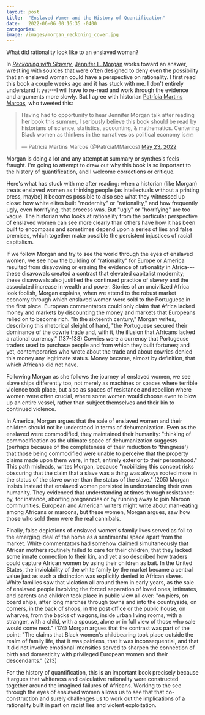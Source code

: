 ```yaml
---
layout: post
title:  "Enslaved Women and the History of Quantification"
date:   2022-06-06 00:16:35 -0400
categories:
image: /images/morgan_reckoning_cover.jpg
---
```


What did rationality look like to an enslaved woman?

In [*Reckoning with Slavery*](https://www.dukeupress.edu/reckoning-with-slavery), [Jennifer L. Morgan](https://as.nyu.edu/content/nyu-as/as/faculty/jennifer-morgan.html) works toward an answer, wrestling with sources that were often designed to deny even the possibility that an enslaved woman could have a perspective on rationality. I first read this book a couple weeks ago and it has stuck with me. I don't entirely understand it yet---I will have to re-read and work through the evidence and arguments more slowly. But I agree with historian [Patrícia Martins Marcos](https://www.patriciamartinsmarcos.com/about.html), who tweeted this:

<blockquote class="twitter-tweet"><p lang="en" dir="ltr">Having had to opportunity to hear Jennifer Morgan talk after reading her book this summer, I seriously believe this book should be read by historians of science, statistics, accounting, &amp; mathematics. Centering Black women as thinkers in the narratives os political economy is🔥🔥</p>&mdash; Patrícia Martins Marcos (@PatrciaMMarcos) <a href="https://twitter.com/PatrciaMMarcos/status/1528849754427375618?ref_src=twsrc%5Etfw">May 23, 2022</a></blockquote> <script async src="https://platform.twitter.com/widgets.js" charset="utf-8"></script>

Morgan is doing a lot and any attempt at summary or synthesis feels fraught. I'm going to attempt to draw out why this book is so important to the history of quantification, and I welcome corrections or critique.

Here's what has stuck with me after reading: when a historian (like Morgan) treats enslaved women as thinking people (as intellectuals without a printing press, maybe) it becomes possible to also see what they witnessed up close: how white elites built "modernity" or "rationality," and how frequently ugly, even horrifying, that process was. But "ugly" or "horrifying" are too vague. The historian who looks at rationality from the particular perspective of enslaved women can see more clearly than others have how it has been built to encompass and sometimes depend upon a series of lies and false premises, which together make possible the persistent injustices of racial capitalism.

If we follow Morgan and try to see the world through the eyes of enslaved women, we see how the building of "rationality" for Europe or America resulted from disavowing or erasing the evidence of rationality in Africa---these disavowals created a contrast that elevated capitalist modernity; these disavowals also justified the continued practice of slavery and the associated increase in wealth and power. Stories of an uncivilized Africa look foolish, Morgan explains, when we attend to the robust market economy through which enslaved women were sold to the Portuguese in the first place. European commentators could only claim that Africa lacked money and markets by discounting the money and markets that Europeans relied on to become rich. "In the sixteenth century," Morgan writes, describing this rhetorical sleight of hand, "the Portuguese secured their dominance of the cowrie trade and, with it, the illusion that Africans lacked a rational currency." (137-138) Cowries were a currency that Portugeuse traders used to purchase people and from which they built fortunes; and yet, contemporaries who wrote about the trade and about cowries denied this money any legitimate status. Money became, almost by definition, that which Africans did not have.

Following Morgan as she follows the journey of enslaved women, we see slave ships differently too, not merely as machines or spaces where terrible violence took place, but also as spaces of resistance and rebellion where women were often crucial, where some women would choose even to blow up an entire vessel, rather than subject themselves and their kin to continued violence.

In America, Morgan argues that the sale of enslaved women and their children should not be understood in terms of dehumanization. Even as the enslaved were commodified, they maintained their humanity: "thinking of commodification as the ultimate space of dehumanization suggests (perhaps because of the completeness of their reduction to 'thingness') that those being commodified were unable to perceive that the property claims made upon them were, in fact, entirely exterior to their personhood." This path misleads, writes Morgan, because "mobilizing this concept risks obscuring that the claim that a slave was a thing was always rooted more in the status of the slave owner than the status of the slave." (205) Morgan insists instead that enslaved women persisted in understanding their own humanity. They evidenced that understanding at times through resistance: by, for instance, aborting pregnancies or by running away to join Maroon communities. European and American writers might write about man-eating among Africans or maroons, but these women, Morgan argues, saw how those who sold them were the real cannibals.

Finally, false depictions of enslaved women's family lives served as foil to the emerging ideal of the home as a sentimental space apart from the market. White commentators had somehow claimed simultaneously that African mothers routinely failed to care for their children, that they lacked some innate connection to their kin, and yet also described how traders could capture African women by using their children as bait. In the United States, the inviolability of the white family by the market became a central value just as such a distinction was explicitly denied to African slaves. White families saw that violation all around them in early years, as the sale of enslaved people involving the forced separation of loved ones, intimates, and parents and children took place in public view all over: "on piers, on board ships, after long marches through towns and into the countryside, on corners, in the back of shops, in the post office or the public house, on wharves, from the backs of wagons, inside urban living rooms, with a stranger, with a child, with a spouse, alone or in full view of those who sale would come next." (174) Morgan argues that the contrast was part of the point: "The claims that Black women's childbearing took place outside the realm of family life, that it was painless, that it was inconsequential, and that it did not involve emotional intensities served to sharpen the connection of birth and domesticity with privileged European women and their descendants." (213)

For the history of quantification, this is an important book precisely because it argues that whiteness and calculative rationality were constructed together around the imagined failures of Africans. Working to the see through the eyes of enslaved women allows us to see that that co-construction and surely challenges us to work out the implications of a rationality built in part on racist lies and violent exploitation.
